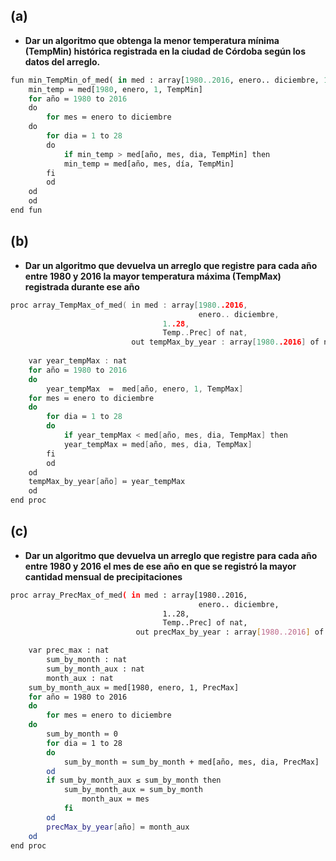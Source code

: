 ## (a)
- **Dar un algoritmo que obtenga la menor temperatura mínima (TempMin) histórica registrada en la ciudad de Córdoba según los datos del arreglo.**

```py
fun min_TempMin_of_med( in med : array[1980..2016, enero.. diciembre, 1..28, Temp..Prec] of nat) ret min_temp : nat
    min_temp ≔ med[1980, enero, 1, TempMin]
    for año ≔ 1980 to 2016 
    do
    	for mes ≔ enero to diciembre
	do
	    for dia ≔ 1 to 28
	    do
	    	if min_temp > med[año, mes, dia, TempMin] then
		    min_temp ≔ med[año, mes, día, TempMin]
	 	fi
	    od
	od
    od
end fun
```

## (b)
- **Dar un algoritmo que devuelva un arreglo que registre para cada año entre 1980 y 2016 la mayor temperatura máxima (TempMax) registrada durante ese año**

```C
proc array_TempMax_of_med( in med : array[1980..2016, 
                                          enero.. diciembre, 
                     			  1..28,
 		                          Temp..Prec] of nat,
                           out tempMax_by_year : array[1980..2016] of nat) 
		
    var year_tempMax : nat
    for año ≔ 1980 to 2016
    do
    	year_tempMax  ≔  med[año, enero, 1, TempMax]
	for mes ≔ enero to diciembre
	do
	    for dia ≔ 1 to 28
	    do
	    	if year_tempMax < med[año, mes, dia, TempMax] then
		    year_tempMax ≔ med[año, mes, dia, TempMax]
		fi
	    od 
	od
	tempMax_by_year[año] ≔ year_tempMax
    od
end proc
```

## (c)
- **Dar un algoritmo que devuelva un arreglo que registre para cada año entre 1980 y 2016 el mes de ese año en que se registró la mayor cantidad mensual de precipitaciones**
```sh
proc array_PrecMax_of_med( in med : array[1980..2016, 
                                          enero.. diciembre, 
                     			  1..28,
 		                          Temp..Prec] of nat,
                            out precMax_by_year : array[1980..2016] of mes) 

    var prec_max : nat	
        sum_by_month : nat
        sum_by_month_aux : nat
        month_aux : nat
    sum_by_month_aux ≔ med[1980, enero, 1, PrecMax] 
    for año ≔ 1980 to 2016
    do
    	for mes ≔ enero to diciembre 
	do
	    sum_by_month ≔ 0
	    for dia ≔ 1 to 28 
	    do
	        sum_by_month ≔ sum_by_month + med[año, mes, dia, PrecMax]
	    od
	    if sum_by_month_aux ≤ sum_by_month then 
	        sum_by_month_aux ≔ sum_by_month
                month_aux ≔ mes             
            fi
        od
        precMax_by_year[año] ≔ month_aux
    od
end proc
```
